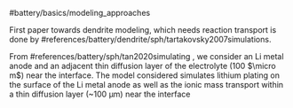 #battery/basics/modeling_approaches 

First paper towards dendrite modeling, which needs reaction transport is done by #references/battery/dendrite/sph/tartakovsky2007simulations. 

From #references/battery/sph/tan2020simulating , we consider an Li metal anode and an adjacent thin diffusion layer of the electrolyte (100 $\micro m$) near the interface. The model considered simulates lithium plating on the surface of the Li metal anode as well as the ionic mass transport within a thin diffusion layer (~100 μm) near the interface

